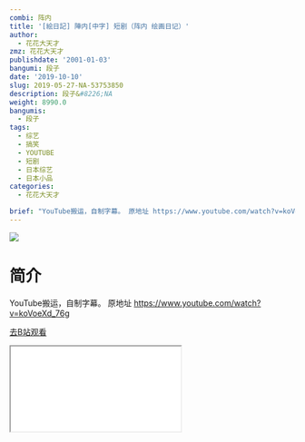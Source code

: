 ```yaml
---
combi: 阵内
title: '[絵日記] 陣内[中字] 短剧（阵内 绘画日记）'
author:
  - 花花大天才
zmz: 花花大天才
publishdate: '2001-01-03'
bangumi: 段子
date: '2019-10-10'
slug: 2019-05-27-NA-53753850
description: 段子&#8226;NA
weight: 8990.0
bangumis:
  - 段子
tags:
  - 综艺
  - 搞笑
  - YOUTUBE
  - 短剧
  - 日本综艺
  - 日本小品
categories:
  - 花花大天才

brief: "YouTube搬运，自制字幕。 原地址 https://www.youtube.com/watch?v=koVoeXd_76g"
---
```

![](https://raw.githubusercontent.com/tcgriffith/owaraisite/master/static/tmpimg/e07d952e62d1059257993fc0c26ed40c5346a362.jpg.480.jpg)
# 简介  
YouTube搬运，自制字幕。
原地址 https://www.youtube.com/watch?v=koVoeXd_76g  

[去B站观看](https://www.bilibili.com/video/av53753850/)
<div class ="resp-container"><iframe class="testiframe" src="//player.bilibili.com/player.html?aid=53753850"", scrolling="no", allowfullscreen="true" > </iframe></div> 
